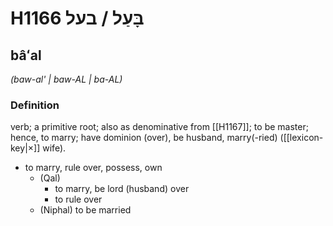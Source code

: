 # H1166 בָּעַל / בעל

## bâʻal

_(baw-al' | baw-AL | ba-AL)_

### Definition

verb; a primitive root; also as denominative from [[H1167]]; to be master; hence, to marry; have dominion (over), be husband, marry(-ried) ([[lexicon-key|×]] wife).

- to marry, rule over, possess, own
    - (Qal)
        - to marry, be lord (husband) over
        - to rule over
    - (Niphal) to be married
